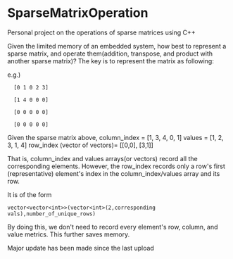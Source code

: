 # SparseMatrixOperation
Personal project on the operations of sparse matrices using C++

Given the limited memory of an embedded system, how best to represent a sparse matrix, and operate them(addition, transpose, and product with another sparse matrix)?
The key is to represent the matrix as following:

e.g.) 

      [0 1 0 2 3]

      [1 4 0 0 0]
      
      [0 0 0 0 0]
      
      [0 0 0 0 0]
      
      
Given the sparse matrix above,
column_index = [1, 3, 4, 0, 1]
values = [1, 2, 3, 1, 4]
row_index (vector of vectors)= [[0,0], [3,1]]

That is, column_index and values arrays(or vectors) record all the corresponding elements.
However, the row_index records only a row's first (representative) element's index in the column_index/values array and its row.

It is of the form 
```
vector<vector<int>>(vector<int>(2,corresponding vals),number_of_unique_rows)
```
By doing this, we don't need to record every element's row, column, and value metrics. This further saves memory.

Major update has been made since the last upload
